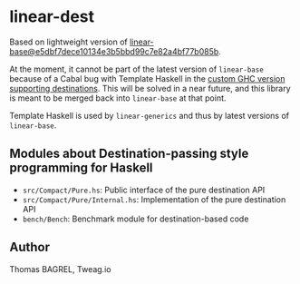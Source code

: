 # linear-dest

Based on lightweight version of [linear-base@e5dbf7dece10134e3b5bbd99c7e82a4bf77b085b](https://github.com/tweag/linear-base/tree/e5dbf7dece10134e3b5bbd99c7e82a4bf77b085b).

At the moment, it cannot be part of the latest version of `linear-base` because of a Cabal bug with Template Haskell in the [custom GHC version supporting destinations](https://github.com/tweag/ghc/tree/tbagrel1/ghc-linear-lets-39509ded-exposed-compact-prims). This will be solved in a near future, and this library is meant to be merged back into `linear-base` at that point.

Template Haskell is used by `linear-generics` and thus by latest versions of `linear-base`.

## Modules about Destination-passing style programming for Haskell

- `src/Compact/Pure.hs`: Public interface of the pure destination API
- `src/Compact/Pure/Internal.hs`: Implementation of the pure destination API
- `bench/Bench`: Benchmark module for destination-based code

## Author

Thomas BAGREL, Tweag.io
